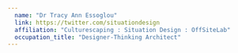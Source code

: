 ```yaml
---
  name: "Dr Tracy Ann Essoglou"
  link: https://twitter.com/situationdesign
  affiliation: "Culturescaping : Situation Design : OffSiteLab"
  occupation_title: "Designer-Thinking Architect"
---
```

